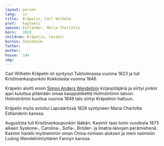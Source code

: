 ```yaml
---
layout: person
lang:   sv
title:  Kräpelin, Carl Wilhelm
prof:   kapteeni
spouse: Estlander, Maria Charlotta
born:   1823
children: Kräpelin, Casimir
bornin: Stockholm
father:
mother:
house:  144
img:
---
```

Carl Wilhelm Kräpelin oli syntynyt Tukholmassa vuonna 1823 ja tuli Kristiinankaupunkiin Kokkolasta vuonna 1846.

Kräpelin aloitti ensin [Simon Anders Wendelinin](/people/wendelin_simon_anders/fi) kirjanpitäjänä ja siirtyi jonkin ajan kuluttua pitämään omaa kauppaliikettä Holmströmin taloon. Holmströmin kuoltua vuonna 1849 talo siirtyi Kräpelinin haltuun.

Kräpelin myös avioitui Lapväärtissä 1828 syntyneen Maria Charlotta Estlanderin kanssa.


Augustista tuli Kristiinankaupunkiin lääkäri. Kasimir taas toimi vuodesta 1873 alkaen Syskone-, Carolina-, Sofia-, Bröder- ja Imatra-laivojen perämiehenä. Kasimir hankki myöhemmin oman China-nimisen aluksen ja meni naimisiin Ludvig Wendelinintyttären Fannyn kanssa.